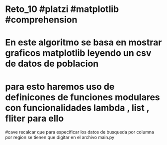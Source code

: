 # Reto_10 #platzi #matplotlib #comprehension
# En este algoritmo se basa en mostrar  graficos matplotlib  leyendo un csv  de datos de poblacion
# para esto haremos uso de definicones de funciones modulares con funcionalidades lambda , list , fliter para ello
#cave recalcar que para especificar los datos de busqueda por columna por region se tienen que digitar en el archivo main.py
